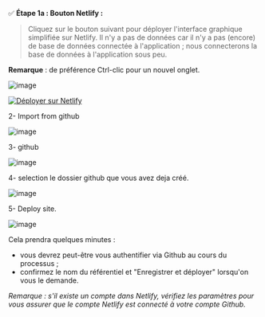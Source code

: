 

✅ **Étape 1a : Bouton Netlify :** 

>Cliquez sur le bouton suivant pour déployer l'interface graphique simplifiée sur Netlify.
>Il n'y a pas de données car il n'y a pas (encore) de base de données connectée à l'application ;
>nous connecterons la base de données à l'application sous peu.

**Remarque** : de préférence Ctrl-clic pour un nouvel onglet.

![image](https://user-images.githubusercontent.com/123748165/227253357-0977dc8c-6716-4a9d-a95d-d57d517fd68a.png)

[![Déployer sur Netlify](https://www.netlify.com/img/deploy/button.svg)](https://app.netlify.com/)

2- Import from github

![image](https://user-images.githubusercontent.com/123748165/227253744-711867ce-d50f-4e63-91a0-94754778ee6d.png)

3- github

![image](https://user-images.githubusercontent.com/123748165/227269536-7c6302d1-1334-47bd-900a-75d56892d83d.png)

4- selection le dossier github que vous avez deja créé.

![image](https://user-images.githubusercontent.com/123748165/227269909-3d8eff9b-7636-4dfa-ae67-e98fa5475f42.png)

5- Deploy site.

![image](https://user-images.githubusercontent.com/123748165/227272042-9873ec78-dc7e-4b0e-96ca-37466428e971.png)

 
 
 Cela prendra quelques minutes :

- vous devrez peut-être vous authentifier via Github au cours du processus ;
- confirmez le nom du référentiel et "Enregistrer et déployer" lorsqu'on vous le demande.

_Remarque : s'il existe un compte dans Netlify, vérifiez les paramètres pour vous assurer que le compte Netlify est connecté à votre compte Github._

